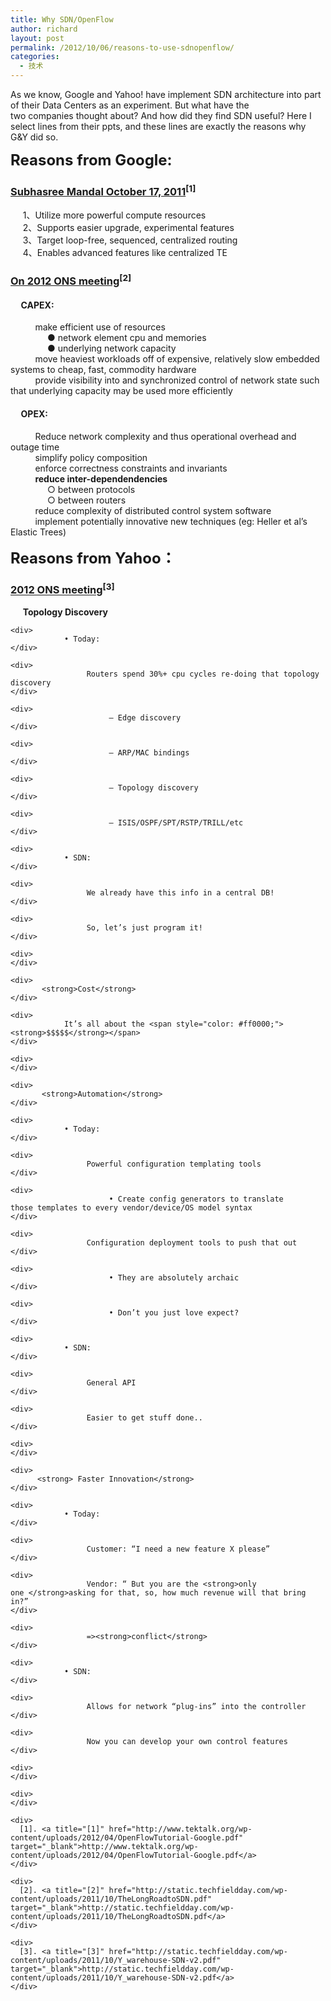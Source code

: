 ```yaml
---
title: Why SDN/OpenFlow
author: richard
layout: post
permalink: /2012/10/06/reasons-to-use-sdnopenflow/
categories:
  - 技术
---
```

As we know, Google and Yahoo! have implement SDN architecture into part of their Data Centers as an experiment. But what have the two companies thought about? And how did they find SDN useful? Here I select lines from their ppts, and these lines are exactly the reasons why G&Y did so.

<span style="font-size: x-large;"><strong>Reasons from Google:</strong></span>

### <span style="text-decoration: underline;">Subhasree Mandal October 17, 2011</span><sup>[1]</sup>

<div>
       1、Utilize more powerful compute resources
</div>

<div>
       2、Supports easier upgrade, experimental features
</div>

<div>
       3、Target loop-free, sequenced, centralized routing
</div>

<div>
       4、Enables advanced features like centralized TE
</div>

### <span style="text-decoration: underline;">On 2012 ONS meeting</span><sup>[2]</sup>

#### 

####      **CAPEX:**

<div>
            make efficient use of resources
</div>

<div>
                 ● network element cpu and memories
</div>

<div>
                 ● underlying network capacity
</div>

<div>
            move heaviest workloads off of expensive, relatively slow embedded systems to cheap, fast, commodity hardware
</div>

<div>
            provide visibility into and synchronized control of network state such that underlying capacity may be used more efficiently
</div>

#### <!--more-->

####      **OPEX:**

<div>
            Reduce network complexity and thus operational overhead and outage time
</div>

<div>
            simplify policy composition
</div>

<div>
            enforce correctness constraints and invariants
</div>

<div>
            <strong>reduce inter-dependendencies</strong>
</div>

<div>
                 ○ between protocols
</div>

<div>
                 ○ between routers
</div>

<div>
            reduce complexity of distributed control system software
</div>

<div>
            implement potentially innovative new techniques (eg: Heller et al&#8217;s Elastic Trees)
</div>

<div>
</div>

<div>
</div>

<span style="font-size: x-large;"><strong>Reasons from Yahoo：</strong></span>

### <span style="text-decoration: underline;">2012 ONS meeting</span><sup>[3]</sup>

<div>
  <div>
    <div>
           <strong>Topology Discovery</strong>
    </div>
    
    <div>
                • Today:
    </div>
    
    <div>
                     Routers spend 30%+ cpu cycles re-doing that topology discovery
    </div>
    
    <div>
                          – Edge discovery
    </div>
    
    <div>
                          – ARP/MAC bindings
    </div>
    
    <div>
                          – Topology discovery
    </div>
    
    <div>
                          – ISIS/OSPF/SPT/RSTP/TRILL/etc
    </div>
    
    <div>
                • SDN:
    </div>
    
    <div>
                     We already have this info in a central DB!
    </div>
    
    <div>
                     So, let’s just program it!
    </div>
    
    <div>
    </div>
    
    <div>
           <strong>Cost</strong>
    </div>
    
    <div>
                It’s all about the <span style="color: #ff0000;"><strong>$$$$$</strong></span>
    </div>
    
    <div>
    </div>
    
    <div>
           <strong>Automation</strong>
    </div>
    
    <div>
                • Today:
    </div>
    
    <div>
                     Powerful configuration templating tools
    </div>
    
    <div>
                          • Create config generators to translate those templates to every vendor/device/OS model syntax
    </div>
    
    <div>
                     Configuration deployment tools to push that out
    </div>
    
    <div>
                          • They are absolutely archaic
    </div>
    
    <div>
                          • Don’t you just love expect?
    </div>
    
    <div>
                • SDN:
    </div>
    
    <div>
                     General API
    </div>
    
    <div>
                     Easier to get stuff done..
    </div>
    
    <div>
    </div>
    
    <div>
          <strong> Faster Innovation</strong>
    </div>
    
    <div>
                • Today:
    </div>
    
    <div>
                     Customer: “I need a new feature X please”
    </div>
    
    <div>
                     Vendor: “ But you are the <strong>only one </strong>asking for that, so, how much revenue will that bring in?”
    </div>
    
    <div>
                     =><strong>conflict</strong>
    </div>
    
    <div>
                • SDN:
    </div>
    
    <div>
                     Allows for network “plug-ins” into the controller
    </div>
    
    <div>
                     Now you can develop your own control features
    </div>
    
    <div>
    </div>
    
    <div>
    </div>
    
    <div>
      [1]. <a title="[1]" href="http://www.tektalk.org/wp-content/uploads/2012/04/OpenFlowTutorial-Google.pdf" target="_blank">http://www.tektalk.org/wp-content/uploads/2012/04/OpenFlowTutorial-Google.pdf</a>
    </div>
    
    <div>
      [2]. <a title="[2]" href="http://static.techfieldday.com/wp-content/uploads/2011/10/TheLongRoadtoSDN.pdf" target="_blank">http://static.techfieldday.com/wp-content/uploads/2011/10/TheLongRoadtoSDN.pdf</a>
    </div>
    
    <div>
      [3]. <a title="[3]" href="http://static.techfieldday.com/wp-content/uploads/2011/10/Y_warehouse-SDN-v2.pdf" target="_blank">http://static.techfieldday.com/wp-content/uploads/2011/10/Y_warehouse-SDN-v2.pdf</a>
    </div>
  </div>
</div>